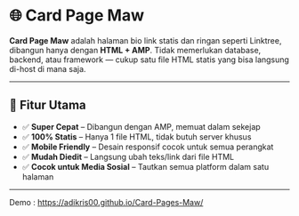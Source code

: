 # 🌐 Card Page Maw

**Card Page Maw** adalah halaman bio link statis dan ringan seperti Linktree, dibangun hanya dengan **HTML + AMP**. Tidak memerlukan database, backend, atau framework — cukup satu file HTML statis yang bisa langsung di-host di mana saja.

---

## 🚀 Fitur Utama

- ✅ **Super Cepat** – Dibangun dengan AMP, memuat dalam sekejap
- ✅ **100% Statis** – Hanya 1 file HTML, tidak butuh server khusus
- ✅ **Mobile Friendly** – Desain responsif cocok untuk semua perangkat
- ✅ **Mudah Diedit** – Langsung ubah teks/link dari file HTML
- ✅ **Cocok untuk Media Sosial** – Tautkan semua platform dalam satu halaman

---
Demo : https://adikris00.github.io/Card-Pages-Maw/
#
